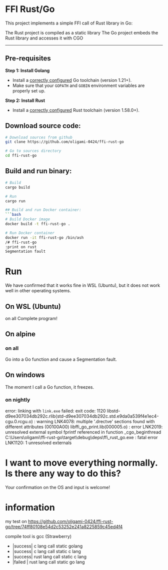 # FFI Rust/Go

This project implements a simple FFI call of Rust library in Go:

The Rust project is compiled as a static library
The Go project embeds the Rust library and accesses it with CGO

---

## Pre-requisites
**Step 1: Install Golang**

- Install a [correctly configured](https://golang.org/doc/install) Go toolchain (version 1.21+). 
- Make sure that your `GOPATH` and `GOBIN` environment variables are properly set up.

**Step 2: Install Rust**

- Install a [correctly configured](https://www.rust-lang.org/learn/get-started) Rust toolchain (version 1.58.0+). 

## Download source code:
```bash
# Download sources from github
git clone https://github.com/oligami-0424/ffi-rust-go

# Go to sources directory
cd ffi-rust-go
```

## Build and run binary:
```bash
# Build
cargo build

# Run
cargo run

## Build and run Docker container:
```bash
# Build Docker image
docker build -t ffi-rust-go .

# Run Docker container
docker run -it ffi-rust-go /bin/ash
/# ffi-rust-go
:print on rust
Segmentation fault
```

# Run
We have confirmed that it works fine in WSL (Ubuntu), but it does not work well in other operating systems.
## On WSL (Ubuntu)
on all
Complete program!

## On alpine
### on all
Go into a Go function and cause a Segmentation fault.

## On windows
The moment I call a Go function, it freezes.

### on nightly
error: linking with `link.exe` failed: exit code: 1120
libstd-d9ee307034db292c.rlib(std-d9ee307034db292c.std.e9da0a539f4e1ec4-cgu.0.rcgu.o) : warning LNK4078: multiple '.drectve' sections found with different attributes (00100A00)
          libffi_go_print.lib(000005.o) : error LNK2019: unresolved external symbol fprintf referenced in function _cgo_beginthread
          C:\Users\oligami\ffi-rust-go\target\debug\deps\ffi_rust_go.exe : fatal error LNK1120: 1 unresolved externals

# I want to move everything normally. Is there any way to do this?
Your confirmation on the OS and input is welcome!

# information
my test on https://github.com/oligami-0424/ffi-rust-go/tree/74ff80108e54d2c53252e241a8225859c45ed4f4

compile tool is gcc (Strawberry)

- |success| c lang call static golang
- |success| c lang call static c lang 
- |success| rust lang call static c lang 
- |failed | rust lang call static go lang 
